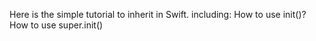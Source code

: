 Here is the simple tutorial to inherit in Swift.
including:
  How to use init()?
  How to use super.init()
